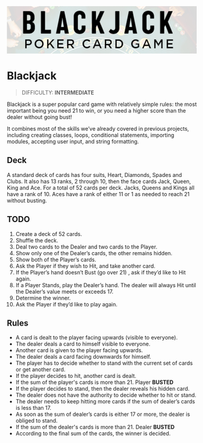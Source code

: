 <img src="./images/blackjack.png" width="700"/>

# Blackjack
> DIFFICULTY: **INTERMEDIATE**

Blackjack is a super popular card game with relatively simple rules: the most important being you need 21 to win, or you need a higher score than the dealer without going bust!

It combines most of the skills we’ve already covered in previous projects, including creating classes, loops, conditional statements, importing modules, accepting user input, and string formatting.

## Deck

A standard deck of cards has four suits, Heart, Diamonds, Spades and Clubs. It also has 13 ranks, 2 through 10, then the face cards Jack, Queen, King and Ace. For a total of 52 cards per deck. Jacks, Queens and Kings all have a rank of 10. Aces have a rank of either 11 or 1 as needed to reach 21 without busting.

## TODO

1. Create a deck of 52 cards.
2. Shuffle the deck.
3. Deal two cards to the Dealer and two cards to the Player.
4. Show only one of the Dealer’s cards, the other remains hidden.
5. Show both of the Player’s cards.
6. Ask the Player if they wish to Hit, and take another card.
7. If the Player’s hand doesn’t Bust (go over 21) , ask if they’d like to Hit again.
8. If a Player Stands, play the Dealer’s hand. The dealer will always Hit until the Dealer’s value meets or exceeds 17.
9. Determine the winner.
10. Ask the Player if they’d like to play again.

## Rules

- A card is dealt to the player facing upwards (visible to everyone).
- The dealer deals a card to himself visible to everyone.
- Another card is given to the player facing upwards.
- The dealer deals a card facing downwards for himself.
- The player has to decide whether to stand with the current set of cards or get another card.
- If the player decides to hit, another card is dealt.
- If the sum of the player's cards is more than 21. Player **BUSTED**
- If the player decides to stand, then the dealer reveals his hidden card.
- The dealer does not have the authority to decide whether to hit or stand. 
- The dealer needs to keep hitting more cards if the sum of dealer’s cards is less than 17.
- As soon as the sum of dealer’s cards is either 17 or more, the dealer is obliged to stand.
- If the sum of the dealer's cards is more than 21. Dealer **BUSTED**
- According to the final sum of the cards, the winner is decided.

